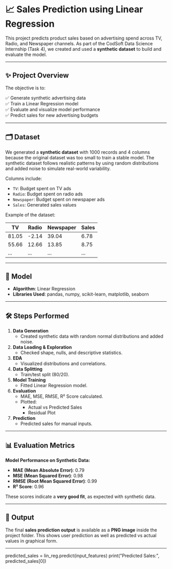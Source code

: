 # 📈 Sales Prediction using Linear Regression

This project predicts product sales based on advertising spend across TV, Radio, and Newspaper channels. As part of the CodSoft Data Science Internship (Task 4), we created and used a **synthetic dataset** to build and evaluate the model.

---

## ✨ Project Overview

The objective is to:

✅ Generate synthetic advertising data  
✅ Train a Linear Regression model  
✅ Evaluate and visualize model performance  
✅ Predict sales for new advertising budgets  

---

## 🗂️ Dataset

We generated a **synthetic dataset** with 1000 records and 4 columns because the original dataset was too small to train a stable model. The synthetic dataset follows realistic patterns by using random distributions and added noise to simulate real-world variability.

Columns include:

- `TV`: Budget spent on TV ads
- `Radio`: Budget spent on radio ads
- `Newspaper`: Budget spent on newspaper ads
- `Sales`: Generated sales values

Example of the dataset:

| TV        | Radio     | Newspaper | Sales   |
|-----------|-----------|-----------|---------|
| 81.05     | -2.14     | 39.04     | 6.78    |
| 55.66     | 12.66     | 13.85     | 8.75    |
| ...       | ...       | ...       | ...     |

---

## 🧠 Model

- **Algorithm**: Linear Regression
- **Libraries Used**: pandas, numpy, scikit-learn, matplotlib, seaborn

---

## 🛠️ Steps Performed

1. **Data Generation**
   - Created synthetic data with random normal distributions and added noise.
2. **Data Loading & Exploration**
   - Checked shape, nulls, and descriptive statistics.
3. **EDA**
   - Visualized distributions and correlations.
4. **Data Splitting**
   - Train/test split (80/20).
5. **Model Training**
   - Fitted Linear Regression model.
6. **Evaluation**
   - MAE, MSE, RMSE, R² Score calculated.
   - Plotted:
     - Actual vs Predicted Sales
     - Residual Plot
7. **Prediction**
   - Predicted sales for manual inputs.

---

## 📊 Evaluation Metrics

**Model Performance on Synthetic Data:**

- **MAE (Mean Absolute Error)**: 0.79
- **MSE (Mean Squared Error)**: 0.98
- **RMSE (Root Mean Squared Error)**: 0.99
- **R² Score**: 0.96

These scores indicate a **very good fit**, as expected with synthetic data.

---

## 📸 Output

The final **sales prediction output** is available as a **PNG image** inside the project folder. This shows user prediction as well as predicted vs actual values in graphical form.

---


predicted_sales = lin_reg.predict(input_features)
print("Predicted Sales:", predicted_sales[0])
